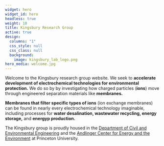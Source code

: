 ```yaml
---
widget: hero
widget_id: hero
headless: true
weight: 10
title: Kingsbury Research Group
active: true
design:
  columns: "1"
  css_style: null
  css_class: null
  background:
    image: kingsbury_lab_logo.png
hero_media: welcome.jpg
---
```

Welcome to the Kingsbury research group website. We seek to **accelerate development of electrochemical technologies for environmental protection.** We do so by by investigating how charged particles (**ions**) move through engineered separation materials like **membranes.**

**Membranes that filter specific types of ions** (ion exchange membranes) can be found in nearly every electrochemical technology imaginable, including processes for **water desalination, wastewater recycling, energy storage,** and **energyp production.**

The Kingsbury group is proudly housed in the [Department of Civil and Environmental Engineering](https://cee.princeton.edu/) and the [Andlinger Center for Energy and the Environment](https://acee.princeton.edu/) at Princeton University.